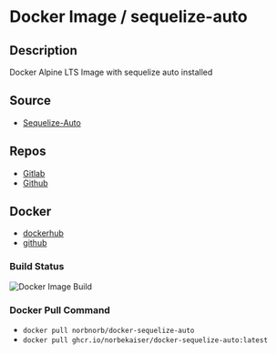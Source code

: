 # Docker Image / sequelize-auto

## Description
Docker Alpine LTS Image with sequelize auto installed

## Source
* [Sequelize-Auto](https://github.com/sequelize/sequelize-auto)

## Repos
* [Gitlab](https://gitlab.norbert-ruehl.de/nruehl/docker-sequelize-auto.git)
* [Github](https://github.com/norbekaiser/docker-sequelize-auto.git)

## Docker
* [dockerhub](https://hub.docker.com/r/norbnorb/sequelize-auto)
* [github](https://ghcr.io/norbekaiser/docker-sequelize-auto)

### Build Status
![Docker Image Build](https://github.com/norbekaiser/docker-sequelize-auto/actions/workflows/docker-image.yml/badge.svg)

### Docker Pull Command
* ```docker pull norbnorb/docker-sequelize-auto```
* ```docker pull ghcr.io/norbekaiser/docker-sequelize-auto:latest```